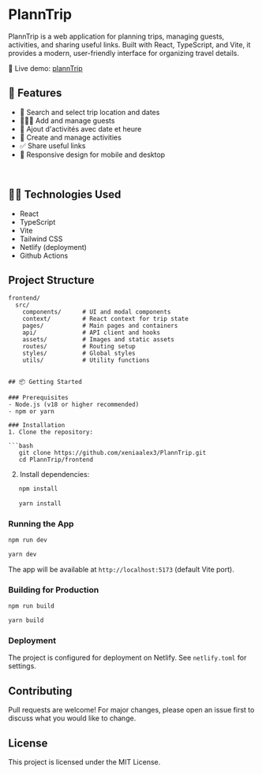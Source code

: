 # PlannTrip

PlannTrip is a web application for planning trips, managing guests, activities, and sharing useful links. Built with React, TypeScript, and Vite, it provides a modern, user-friendly interface for organizing travel details.

🔗 Live demo: [plannTrip](https://planntrip.netlify.app/)

## 🧰 Features

- 🧭 Search and select trip location and dates
- 🧑‍🤝‍🧑 Add and manage guests
- 📅 Ajout d'activités avec date et heure
- 🔗 Create and manage activities
- ✅ Share useful links
- 🧠 Responsive design for mobile and desktop

<br>

## 🧑‍💻 Technologies Used

- React
- TypeScript
- Vite
- Tailwind CSS
- Netlify (deployment)
- Github Actions

## Project Structure
```
frontend/
  src/
    components/      # UI and modal components
    context/         # React context for trip state
    pages/           # Main pages and containers
    api/             # API client and hooks
    assets/          # Images and static assets
    routes/          # Routing setup
    styles/          # Global styles
    utils/           # Utility functions


## 📦 Getting Started

### Prerequisites
- Node.js (v18 or higher recommended)
- npm or yarn

### Installation
1. Clone the repository:

```bash
   git clone https://github.com/xeniaalex3/PlannTrip.git
   cd PlannTrip/frontend

```
2. Install dependencies:

```bash
   npm install
   
   yarn install
```

### Running the App
```bash
npm run dev

yarn dev
```
The app will be available at `http://localhost:5173` (default Vite port).

### Building for Production

```bash
npm run build

yarn build
```

### Deployment
The project is configured for deployment on Netlify. See `netlify.toml` for settings.

## Contributing
Pull requests are welcome! For major changes, please open an issue first to discuss what you would like to change.

## License
This project is licensed under the MIT License.
